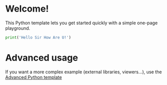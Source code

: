 # Welcome!

This Python template lets you get started quickly with a simple one-page playground.

```python runnable
print('Hello Sir How Are U!')
```

# Advanced usage

If you want a more complex example (external libraries, viewers...), use the [Advanced Python template](https://tech.io/select-repo/429)
